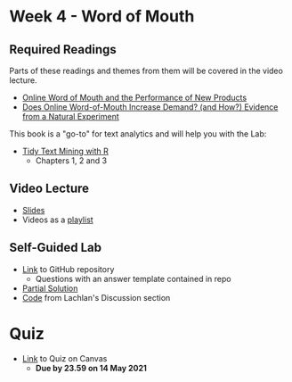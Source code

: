 # Week 4 - Word of Mouth

## Required Readings

Parts of these readings and themes from them will be covered in the video lecture.

* [Online Word of Mouth and the Performance of New Products][deer]
* [Does Online Word-of-Mouth Increase Demand? (and How?) Evidence from a Natural Experiment][seiler]

This book is a "go-to" for text analytics and will help you with the Lab:

* [Tidy Text Mining with R][tidytext]
    * Chapters 1, 2 and 3

## Video Lecture

* [Slides][lecture-slides-04]
* Videos as a [playlist](https://www.youtube.com/playlist?list=PL9QkA7C7GRGXJkG_ezG3YtI_9mfsn3g2V)

## Self-Guided Lab

* [Link][lab-04] to GitHub repository 
    * Questions with an answer template contained in repo
* [Partial Solution][lab-04-s]
* [Code][demo-tidytext] from Lachlan's Discussion section

# Quiz

* [Link][quiz-04] to Quiz on Canvas
    * **Due by 23.59 on 14 May 2021**

[seiler]: https://papers.ssrn.com/sol3/papers.cfm?abstract_id=2692861
[deer]: https://lachlandeer.github.io/media/deer_jmp.pdf
[tidytext]: https://www.tidytextmining.com/

[quiz-04]: https://tilburguniversity.instructure.com/courses/7508/quizzes
[lab-04]: https://github.com/tisem-digital-marketing/smwa-lab-04
[lab-04-s]: ../assets/labs/lab-04_solution.pdf
[lecture-slides-04]: ../assets/lectures/week-04/week-04-slides.pdf
[demo-tidytext]: https://github.com/tisem-digital-marketing/demo-tidytext-01
